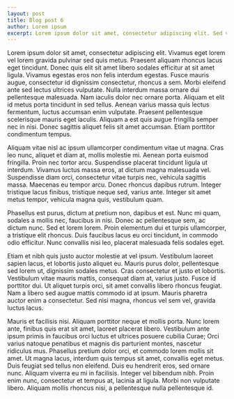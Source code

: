 ```yaml
---
layout: post
title: Blog post 6
author: Lorem ipsum
excerpt: Lorem ipsum dolor sit amet, consectetur adipiscing elit. Sed vel sem sit amet massa tempor.
---
```

Lorem ipsum dolor sit amet, consectetur adipiscing elit. Vivamus eget lorem vel lorem gravida pulvinar sed quis metus. Praesent aliquam rhoncus lacus eget tincidunt. Donec quis elit sit amet libero sodales efficitur at sit amet ligula. Vivamus egestas eros non felis interdum egestas. Fusce mauris augue, consectetur id dignissim consectetur, rhoncus a sem. Morbi eleifend ante sed lectus ultrices vulputate. Nulla interdum massa ornare dui pellentesque malesuada. Nam iaculis dolor nec ornare porta. Aliquam et elit id metus porta tincidunt in sed tellus. Aenean varius massa quis lectus fermentum, luctus accumsan enim vulputate. Praesent pellentesque scelerisque mauris eget iaculis. Aliquam a est quis augue fringilla semper nec in nisi. Donec sagittis aliquet felis sit amet accumsan. Etiam porttitor condimentum tempus.

Aliquam vitae nisl ac ipsum ullamcorper condimentum vitae ut magna. Cras leo nunc, aliquet et diam at, mollis molestie mi. Aenean porta euismod fringilla. Proin nec tortor arcu. Suspendisse placerat tincidunt ligula ut interdum. Vivamus luctus massa eros, at dictum magna malesuada vel. Suspendisse diam orci, consectetur vitae turpis nec, vehicula sagittis massa. Maecenas eu tempor arcu. Donec rhoncus dapibus rutrum. Integer tristique lacus finibus, tristique neque sed, varius ante. Integer sit amet metus tempor, vehicula magna quis, vestibulum quam.

Phasellus est purus, dictum at pretium non, dapibus et est. Nunc mi quam, sodales a mollis nec, faucibus in nisi. Donec ac pellentesque sem, ac dictum nunc. Sed et lorem lorem. Proin elementum dui et turpis ullamcorper, a tristique elit rhoncus. Duis faucibus lacus eu orci tincidunt, in commodo odio efficitur. Nunc convallis nisi leo, placerat malesuada felis sodales eget.

Etiam et nibh quis justo auctor molestie at vel ipsum. Vestibulum laoreet sapien lacus, et lobortis justo aliquet eu. Mauris purus dolor, pellentesque sed lorem ut, dignissim sodales metus. Cras consectetur et justo et lobortis. Vestibulum vitae mauris mattis, consequat diam at, varius justo. Fusce id porttitor dui. Ut aliquet turpis orci, sit amet convallis libero rhoncus feugiat. Nam a libero sed augue mattis commodo id at ipsum. Mauris pharetra auctor enim a consectetur. Sed nisi magna, rhoncus vel sem vel, gravida luctus lacus.

Mauris et facilisis nisi. Aliquam porttitor neque et mollis porta. Nunc lorem ante, finibus quis erat sit amet, laoreet placerat libero. Vestibulum ante ipsum primis in faucibus orci luctus et ultrices posuere cubilia Curae; Orci varius natoque penatibus et magnis dis parturient montes, nascetur ridiculus mus. Phasellus pretium dolor orci, et commodo lorem mollis sit amet. Ut magna lacus, interdum quis tempus sit amet, convallis eget metus. Duis feugiat sed tellus non eleifend. Duis eu hendrerit eros, sed ornare nunc. Aliquam viverra eu mi in facilisis. Integer vel bibendum nibh. Proin enim nunc, consectetur et tempus at, lacinia at ligula. Morbi non vulputate libero. Aliquam mollis rhoncus nisi, a pellentesque nulla pellentesque id.